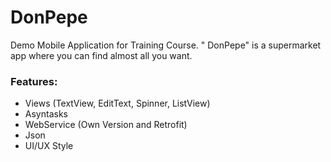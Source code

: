 # DonPepe
Demo Mobile Application for Training Course. " DonPepe" is a supermarket app where you can find almost all you want.

### Features:
* Views (TextView, EditText, Spinner, ListView)
* Asyntasks
* WebService (Own Version and Retrofit)
* Json
* UI/UX Style
